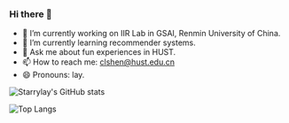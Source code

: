 ### Hi there 👋

<!--
**Starrylay/Starrylay** is a ✨ _special_ ✨ repository because its `README.md` (this file) appears on your GitHub profile.
Here are some ideas to get you started:
-->
- 🔭 I’m currently working on IIR Lab in GSAI, Renmin University of China.
- 🌱 I’m currently learning recommender systems.
- 💬 Ask me about fun experiences in HUST.
- 📫 How to reach me: clshen@hust.edu.cn
- 😄 Pronouns: lay.

![Starrylay's GitHub stats](https://github-readme-stats.vercel.app/api?username=Starrylay&show_icons=true&theme=radical)

![Top Langs](https://github-readme-stats.vercel.app/api/top-langs/?username=Starrylay&layout=compact)
